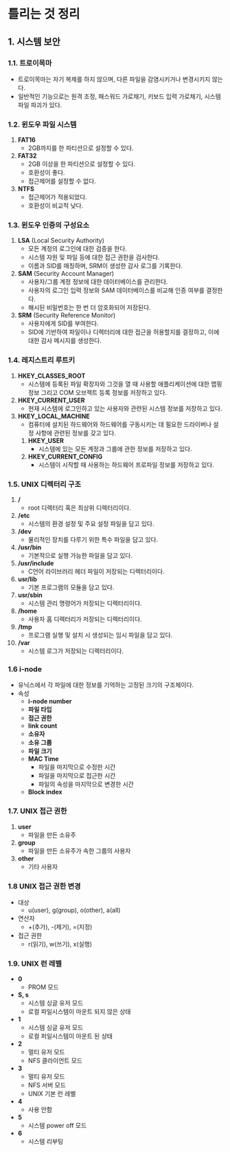 # 틀리는 것 정리

## 1. 시스템 보안

### 1.1. 트로이목마
- 트로이목마는 자기 복제를 하지 않으며, 다른 파일을 감염시키거나 변경시키지 않는다.
- 일반적인 기능으로는 원격 조정, 패스워드 가로채기, 키보드 입력 가로채기, 시스템 파일 파괴가 있다.

### 1.2. 윈도우 파일 시스템
1. **FAT16**
   - 2GB까지를 한 파티션으로 설정할 수 있다.
2. **FAT32**
   - 2GB 이상을 한 파티션으로 설정할 수 있다.
   - 호환성이 좋다.
   - 접근제어를 설정할 수 없다.
3. **NTFS**
   - 접근제어가 적용되었다.
   - 호환성이 비교적 낮다.

### 1.3. 윈도우 인증의 구성요소
1. **LSA** (Local Security Authority)
   - 모든 계정의 로그인에 대한 검증을 한다.
   - 시스템 자원 및 파일 등에 대한 접근 권한을 검사한다.
   - 이름과 SID를 매칭하며, SRM이 생성한 감사 로그를 기록한다.
2. **SAM** (Security Account Manager)
   - 사용자/그룹 계정 정보에 대한 데이터베이스를 관리한다.
   - 사용자의 로그인 입력 정보와 SAM 데이터베이스를 비교해 인증 여부를 결정한다.
   - 해시된 비밀번호는 한 번 더 암호화되어 저장된다.
3. **SRM** (Security Reference Monitor)
   - 사용자에게 SID를 부여한다.
   - SID에 기반하여 파일이나 디렉터리에 대한 접근을 허용할지를 결정하고, 이에 대한 감사 메시지를 생성한다.

### 1.4. 레지스트리 루트키
1. **HKEY_CLASSES_ROOT**
   - 시스템에 등록된 파일 확장자와 그것을 열 때 사용할 애플리케이션에 대한 맵핑 정보 그리고 COM 오브젝트 등록 정보를 저장하고 있다.
2. **HKEY_CURRENT_USER**
   - 현재 시스템에 로그인하고 있는 사용자와 관련된 시스템 정보를 저장하고 있다.
3. **HKEY_LOCAL_MACHINE**
   - 컴퓨터에 설치된 하드웨어와 하드웨어를 구동시키는 데 필요한 드라이버나 설정 사항에 관련된 정보를 갖고 있다.
   1. **HKEY_USER**
      - 시스템에 있는 모든 계정과 그룹에 관한 정보를 저장하고 있다.
   2. **HKEY_CURRENT_CONFIG**
      - 시스템이 시작할 때 사용하는 하드웨어 프로파일 정보를 저장하고 있다.

### 1.5. UNIX 디렉터리 구조
1. **/**
   - root 디렉터리 혹은 최상위 디렉터리이다.
2. **/etc**
   - 시스템의 환경 설정 및 주요 설정 파일을 담고 있다.
3. **/dev**
   - 물리적인 장치를 다루기 위한 특수 파일을 담고 있다.
4. **/usr/bin**
   - 기본적으로 실행 가능한 파일을 담고 있다.
5. **/usr/include**
   - C언어 라이브러리 헤더 파일이 저장되는 디렉터리이다.
6. **usr/lib**
   - 기본 프로그램의 모듈을 담고 있다.
7. **usr/sbin**
   - 시스템 관리 명령어가 저장되는 디렉터리이다.
8. **/home**
   - 사용자 홈 디렉터리가 저장되는 디렉터리이다.
9. **/tmp**
   - 프로그램 실행 및 설치 시 생성되는 임시 파일을 담고 있다. 
10. **/var**
    - 시스템 로그가 저장되는 디렉터리이다.

### 1.6 i-node
- 유닉스에서 각 파일에 대한 정보를 기억하는 고정된 크기의 구조체이다.
- 속성
  - **i-node number**
  - **파일 타입**
  - **접근 권한**
  - **link count**
  - **소유자**
  - **소유 그룹**
  - **파일 크기**
  - **MAC Time**
    - 파일을 마지막으로 수정한 시간
    - 파일을 마지막으로 접근한 시간
    - 파일의 속성을 마지막으로 변경한 시간
  - **Block index**

### 1.7. UNIX 접근 권한
1. **user**
   - 파일을 만든 소유주
2. **group**
   - 파일을 만든 소유주가 속한 그룹의 사용자
3. **other**
   - 기타 사용자

### 1.8 UNIX 접근 권한 변경
- 대상
  - u(user), g(group), o(other), a(all)
- 연산자
  - +(추가), -(제거), =(지정)
- 접근 권한
  - r(읽기), w(쓰기), x(실행)

### 1.9. UNIX 런 레벨
- **0**
  - PROM 모드
- **S, s**
  - 시스템 싱글 유저 모드
  - 로컬 파일시스템이 마운트 되지 않은 상태
- **1**
  - 시스템 싱글 유저 모드
  - 로컬 퍼일시스템이 마운트 된 상태
- **2**
  - 멀티 유저 모드
  - NFS 클라이언트 모드
- **3**
  - 멀티 유저 모드
  - NFS 서버 모드
  - UNIX 기본 런 레벨
- **4**
  - 사용 안함
- **5**
  - 시스템 power off 모드
- **6**
  - 시스템 리부팅